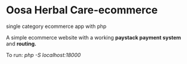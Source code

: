 # Oosa Herbal Care-ecommerce

single category ecommerce app with php

A simple ecommerce website with a working **paystack payment system** and **routing.**

To run:
_php -S localhost:18000_
